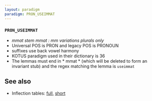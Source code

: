 ```yaml
---
layout: paradigm
paradigm: PRON_USEIMMAT
---
```

### ` PRON_USEIMMAT `

* _mmat stem  mmat : mm variations plurals only_
* Universal POS is PRON and legacy POS is PRONOUN
* suffixes use back vowel harmony
* KOTUS paradigm used in their dictionary is 36
* The lemmas must end in * mmat * (which will be deleted to form an invariant stub) and the regex matching the lemma is ` useimmat `

## See also

* Inflection tables: [full](gen/U/useimmat.html), [short](gen/U/useimmat_wikt.html)

